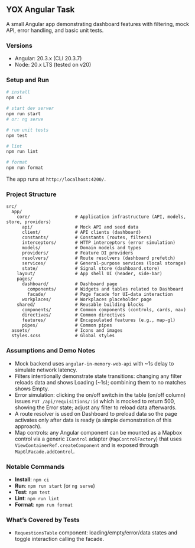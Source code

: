 ## YOX Angular Task

A small Angular app demonstrating dashboard features with filtering, mock API, error handling, and basic unit tests.

### Versions

- Angular: 20.3.x (CLI 20.3.7)
- Node: 20.x LTS (tested on v20)

### Setup and Run

```bash
# install
npm ci

# start dev server
npm run start
# or: ng serve

# run unit tests
npm test

# lint
npm run lint

# format
npm run format
```

The app runs at `http://localhost:4200/`.

### Project Structure

```text
src/
  app/
    core/                 # Application infrastructure (API, models, store, providers)
      api/                # Mock API and seed data
      client/             # API clients (dashboard)
      constants/          # Constants (routes, filters)
      interceptors/       # HTTP interceptors (error simulation)
      models/             # Domain models and types
      providers/          # Feature DI providers
      resolvers/          # Route resolvers (dashboard prefetch)
      services/           # General-purpose services (local storage)
      state/              # Signal store (dashboard.store)
    layout/               # App shell UI (header, side-bar)
    pages/
      dashboard/          # Dashboard page
        components/       # Widgets and tables related to Dashboard
        facade/           # Page facade for UI–data interaction
      workplaces/         # Workplaces placeholder page
    shared/               # Reusable building blocks
      components/         # Common components (controls, cards, nav)
      directives/         # Common directives
      features/           # Encapsulated features (e.g., map-gl)
      pipes/              # Common pipes
  assets/                 # Icons and images
  styles.scss             # Global styles
```

### Assumptions and Demo Notes

- Mock backend uses `angular-in-memory-web-api` with ~1s delay to simulate network latency.
- Filters intentionally demonstrate state transitions: changing any filter reloads data and shows Loading (~1s); combining them to no matches shows Empty.
- Error simulation: clicking the on/off switch in the table (on/off column) issues `PUT /api/requisitions/:id` which is mocked to return 500, showing the Error state; adjust any filter to reload data afterwards.
- A route resolver is used on Dashboard to preload data so the page activates only after data is ready (a simple demonstration of this approach).
- Map controls: any Angular component can be mounted as a Mapbox control via a generic `IControl` adapter (`MapControlFactory`) that uses `ViewContainerRef.createComponent` and is exposed through `MapGlFacade.addControl`.

### Notable Commands

- **Install**: `npm ci`
- **Run**: `npm run start` (or `ng serve`)
- **Test**: `npm test`
- **Lint**: `npm run lint`
- **Format**: `npm run format`

### What’s Covered by Tests

- `RequestionsTable` component: loading/empty/error/data states and toggle interaction calling the facade.
